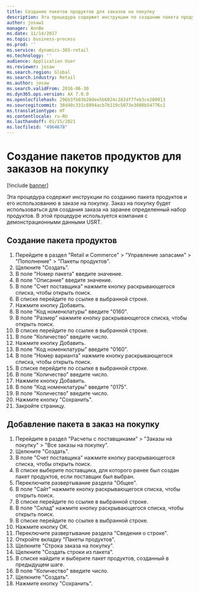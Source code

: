 ```yaml
---
title: Создание пакетов продуктов для заказов на покупку
description: Эта процедура содержит инструкции по созданию пакета продуктов и его использованию в заказе на покупку.
author: josaw1
manager: AnnBe
ms.date: 11/14/2017
ms.topic: business-process
ms.prod: ''
ms.service: dynamics-365-retail
ms.technology: ''
audience: Application User
ms.reviewer: josaw
ms.search.region: Global
ms.search.industry: Retail
ms.author: josaw
ms.search.validFrom: 2016-06-30
ms.dyn365.ops.version: AX 7.0.0
ms.openlocfilehash: 296b3fb03b20dee5b6024c182df7feb3ce280913
ms.sourcegitcommit: 38d40c331c8894acb7b119c5073e3088b54776c1
ms.translationtype: HT
ms.contentlocale: ru-RU
ms.lasthandoff: 01/15/2021
ms.locfileid: "4964678"
---
```

# <a name="create-product-packages-for-purchase-orders"></a>Создание пакетов продуктов для заказов на покупку

[!include [banner](../includes/banner.md)]

Эта процедура содержит инструкции по созданию пакета продуктов и его использованию в заказе на покупку. Заказ на покупку будет использоваться для создания заказа на заранее определенный набор продуктов. В этой процедуре используется компания с демонстрационными данными USRT.


## <a name="create-a-product-package"></a>Создание пакета продуктов
1. Перейдите в раздел "Retail и Commerce" > "Управление запасами" > "Пополнение" > "Пакеты продуктов".
2. Щелкните "Создать".
3. В поле "Номер пакета" введите значение.
4. В поле "Описание" введите значение.
5. В поле "Счет поставщика" нажмите кнопку раскрывающегося списка, чтобы открыть поиск.
6. В списке перейдите по ссылке в выбранной строке.
7. Нажмите кнопку Добавить.
8. В поле "Код номенклатуры" введите "0160".
9. В поле "Размер" нажмите кнопку раскрывающегося списка, чтобы открыть поиск.
10. В списке перейдите по ссылке в выбранной строке.
11. В поле "Количество" введите число.
12. Нажмите кнопку Добавить.
13. В поле "Код номенклатуры" введите "0160".
14. В поле "Номер варианта" нажмите кнопку раскрывающегося списка, чтобы открыть поиск.
15. В списке перейдите по ссылке в выбранной строке.
16. В поле "Количество" введите число.
17. Нажмите кнопку Добавить.
18. В поле "Код номенклатуры" введите "0175".
19. В поле "Количество" введите число.
20. Нажмите кнопку "Сохранить".
21. Закройте страницу.

## <a name="add-package-to-purchase-order"></a>Добавление пакета в заказ на покупку
1. Перейдите в раздел "Расчеты с поставщиками" > "Заказы на покупку" > "Все заказы на покупку".
2. Щелкните "Создать".
3. В поле "Счет поставщика" нажмите кнопку раскрывающегося списка, чтобы открыть поиск.
4. В списке выберите поставщика, для которого ранее был создан пакет продуктов, если поставщик был выбран.
5. Переключите развертывание раздела "Общее".
6. В поле "Сайт" нажмите кнопку раскрывающегося списка, чтобы открыть поиск.
7. В списке перейдите по ссылке в выбранной строке.
8. В поле "Склад" нажмите кнопку раскрывающегося списка, чтобы открыть поиск.
9. В списке перейдите по ссылке в выбранной строке.
10. Нажмите кнопку OK.
11. Переключите развертывание раздела "Сведения о строке".
12. Откройте вкладку "Пакеты продуктов".
13. Щелкните "Строка заказа на покупку".
14. Щелкните "Создать строки из пакета".
15. В списке найдите и выберите пакет продуктов, созданный в предыдущем шаге.
16. В поле "Количество" введите число.
17. Щелкните "Создать".
18. Нажмите кнопку "Сохранить".

